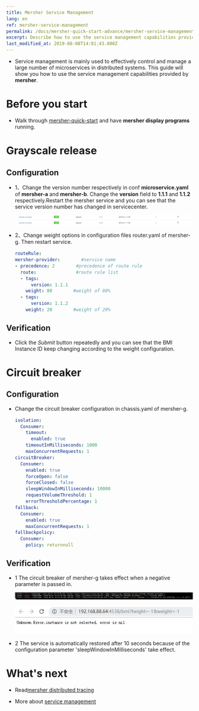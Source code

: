 ```yaml
---
title: Mersher Service Management
lang: en
ref: mersher-service-management
permalink: /docs/mersher-quick-start-advance/mersher-service-management/
excerpt: Describe how to use the service management capabilities provided by mersher
last_modified_at: 2019-08-08T14:01:43.000Z
---
```


- Service management is mainly used to effectively control and manage a large number of microservices in distributed systems. This guide will show you how to use the service management capabilities provided by **mersher**.

# Before you start

- Walk through [mersher-quick-start](/docs/mersher-quick-start/) and have **mersher display programs** running.

# Grayscale release

## Configuration

- 1、Change the version number respectively in conf **microservice.yaml** of **mersher-a** and **mersher-b**. Change the **version** field to **1.1.1** and **1.1.2** respectively.Restart the mersher service and you can see that the service version number has changed in servicecenter.

  ![mersher-ser-manage-ver](/assets/images/mersher/mersher-ser-manage-ver.png)

- 2、Change weight options in configuration files router.yaml of mersher-g. Then restart service.

  ```yaml
  routeRule:
  mersher-provider:        #service name
  - precedence: 2        #precedence of route rule
    route:               #route rule list
    - tags:
        version: 1.1.1
      weight: 80        #weight of 80%
    - tags:
        version: 1.1.2
      weight: 20        #weight of 20%
  ```

## Verification

- Click the _Submit_ button repeatedly and you can see that the BMI Instance ID keep changing according to the weight configuration.

# Circuit breaker

## Configuration

- Change the circuit breaker configuration in chassis.yaml of mersher-g.

  ```yaml
  isolation:
    Consumer:
      timeout:
        enabled: true
      timeoutInMilliseconds: 1000            
      maxConcurrentRequests: 1
  circuitBreaker:
    Consumer:
      enabled: true
      forceOpen: false
      forceClosed: false
      sleepWindowInMilliseconds: 10000    
      requestVolumeThreshold: 1          
      errorThresholdPercentage: 1
  fallback:
    Consumer:
      enabled: true
      maxConcurrentRequests: 1
  fallbackpolicy:
    Consumer:
      policy: returnnull
  ```

## Verification

- 1 The circuit breaker of mersher-g takes effect when a negative parameter is passed in.

  ![mersher-circuitbreaker](/assets/images/mersher/mersher-circuitbreaker.png)

  ![mersher-circuitbreaker-ret](/assets/images/mersher/mersher-circuitbreaker-ret.png)

- 2 The service is automatically restored after 10 seconds because of the configuration parameter 'sleepWindowInMilliseconds' take effect.

# What's next

- Read[mersher distributed tracing](/docs/mersher-quick-start-advance/mersher-distributed-tracing/)

- More about [service management](/users/service-configurations/)

